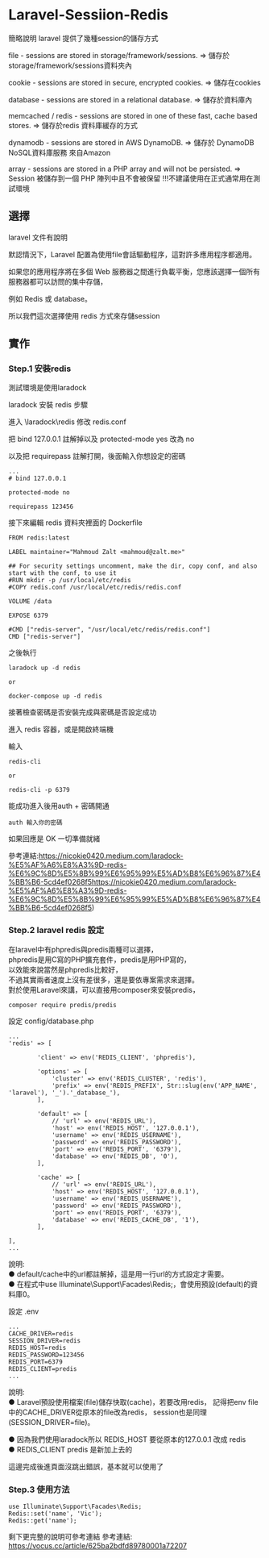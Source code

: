 # Laravel-Sessiion-Redis

簡略說明 laravel 提供了幾種session的儲存方式

file - sessions are stored in storage/framework/sessions.  => 儲存於storage/framework/sessions資料夾內   

cookie - sessions are stored in secure, encrypted cookies. => 儲存在cookies

database - sessions are stored in a relational database. => 儲存於資料庫內

memcached / redis - sessions are stored in one of these fast, cache based stores. => 儲存於redis 資料庫緩存的方式

dynamodb - sessions are stored in AWS DynamoDB. => 儲存於 DynamoDB NoSQL資料庫服務 來自Amazon

array - sessions are stored in a PHP array and will not be persisted. => Session 被儲存到一個 PHP 陣列中且不會被保留 !!!不建議使用在正式通常用在測試環境

## 選擇

laravel 文件有說明

默認情況下，Laravel 配置為使用file會話驅動程序，這對許多應用程序都適用。   

如果您的應用程序將在多個 Web 服務器之間進行負載平衡，您應該選擇一個所有服務器都可以訪問的集中存儲，

例如 Redis 或 database。 

所以我們這次選擇使用 redis 方式來存儲session

## 實作

### Step.1 安裝redis  

測試環境是使用laradock  

laradock 安裝 redis 步驟 

進入 \laradock\redis  修改 redis.conf  

把 bind 127.0.0.1 註解掉以及 protected-mode yes 改為 no   

以及把 requirepass 註解打開，後面輸入你想設定的密碼

```
...
# bind 127.0.0.1   

protected-mode no

requirepass 123456
```

接下來編輯 redis 資料夾裡面的 Dockerfile


```
FROM redis:latest

LABEL maintainer="Mahmoud Zalt <mahmoud@zalt.me>"

## For security settings uncomment, make the dir, copy conf, and also start with the conf, to use it
#RUN mkdir -p /usr/local/etc/redis
#COPY redis.conf /usr/local/etc/redis/redis.conf

VOLUME /data

EXPOSE 6379

#CMD ["redis-server", "/usr/local/etc/redis/redis.conf"]
CMD ["redis-server"]
```
之後執行
```
laradock up -d redis

or

docker-compose up -d redis
```
接著檢查密碼是否安裝完成與密碼是否設定成功

進入 redis 容器，或是開啟終端機

輸入 

```
redis-cli

or

redis-cli -p 6379
```
能成功進入後用auth + 密碼開通

```
auth 輸入你的密碼

```
如果回應是 OK 一切準備就緒

參考連結:https://nicokie0420.medium.com/laradock-%E5%AF%A6%E8%A3%9D-redis-%E6%9C%8D%E5%8B%99%E6%95%99%E5%AD%B8%E6%96%87%E4%BB%B6-5cd4ef0268f5https://nicokie0420.medium.com/laradock-%E5%AF%A6%E8%A3%9D-redis-%E6%9C%8D%E5%8B%99%E6%95%99%E5%AD%B8%E6%96%87%E4%BB%B6-5cd4ef0268f5)

### Step.2 laravel redis 設定

在laravel中有phpredis與predis兩種可以選擇，  
phpredis是用C寫的PHP擴充套件，predis是用PHP寫的，   
以效能來說當然是phpredis比較好，    
不過其實兩者速度上沒有差很多，還是要依專案需求來選擇。     
對於使用Laravel來講，可以直接用composer來安裝predis，   

```
composer require predis/predis
```
設定 config/database.php  

```
...
'redis' => [

        'client' => env('REDIS_CLIENT', 'phpredis'),

        'options' => [
            'cluster' => env('REDIS_CLUSTER', 'redis'),
            'prefix' => env('REDIS_PREFIX', Str::slug(env('APP_NAME', 'laravel'), '_').'_database_'),
        ],

        'default' => [
            // 'url' => env('REDIS_URL'),  
            'host' => env('REDIS_HOST', '127.0.0.1'),
            'username' => env('REDIS_USERNAME'),
            'password' => env('REDIS_PASSWORD'),
            'port' => env('REDIS_PORT', '6379'),
            'database' => env('REDIS_DB', '0'),
        ],

        'cache' => [
            // 'url' => env('REDIS_URL'),
            'host' => env('REDIS_HOST', '127.0.0.1'),
            'username' => env('REDIS_USERNAME'),
            'password' => env('REDIS_PASSWORD'),
            'port' => env('REDIS_PORT', '6379'),
            'database' => env('REDIS_CACHE_DB', '1'),
        ],

],
...
```
說明:   
● default/cache中的url都註解掉，這是用一行url的方式設定才需要。  
● 在程式中use Illuminate\Support\Facades\Redis;，會使用預設(default)的資料庫0。  


設定 .env 

```
...
CACHE_DRIVER=redis
SESSION_DRIVER=redis
REDIS_HOST=redis
REDIS_PASSWORD=123456
REDIS_PORT=6379
REDIS_CLIENT=predis
...
```
說明:   
● Laravel預設使用檔案(file)儲存快取(cache)，若要改用redis，
  記得把env file中的CACHE_DRIVER從原本的file改為redis， 
  session也是同理(SESSION_DRIVER=file)。  
   
● 因為我們使用laradock所以 REDIS_HOST 要從原本的127.0.0.1 改成 redis   
● REDIS_CLIENT predis 是新加上去的

這邊完成後進頁面沒跳出錯誤，基本就可以使用了

### Step.3 使用方法

```
use Illuminate\Support\Facades\Redis;
Redis::set('name', 'Vic');
Redis::get('name');
```

剩下更完整的說明可參考連結
參考連結: https://vocus.cc/article/625ba2bdfd89780001a72207


